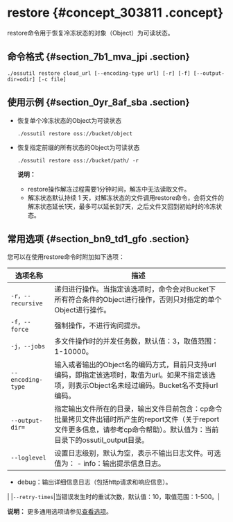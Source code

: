 # restore {#concept_303811 .concept}

restore命令用于恢复冷冻状态的对象（Object）为可读状态。

## 命令格式 {#section_7b1_mva_jpi .section}

``` {#codeblock_3bl_llt_ivk}
./ossutil restore cloud_url [--encoding-type url] [-r] [-f] [--output-dir=odir] [-c file]
```

## 使用示例 {#section_0yr_8af_sba .section}

-   恢复单个冷冻状态的Object为可读状态

    ``` {#codeblock_ybc_l6h_g53}
    ./ossutil restore oss://bucket/object
    ```

-   恢复指定前缀的所有状态的Object为可读状态

    ``` {#codeblock_3o9_0jp_aol}
    ./ossutil restore oss://bucket/path/ -r                         
    ```

    **说明：** 

    -   restore操作解冻过程需要1分钟时间，解冻中无法读取文件。
    -   解冻状态默认持续 1 天，对解冻状态的文件调用restore命令，会将文件的解冻状态延长1天，最多可以延长到7天，之后文件又回到初始时的冷冻状态。

## 常用选项 {#section_bn9_td1_gfo .section}

您可以在使用restore命令时附加如下选项：

|选项名称|描述|
|----|--|
|`-r，--recursive`|递归进行操作。当指定该选项时，命令会对Bucket下所有符合条件的Object进行操作，否则只对指定的单个Object进行操作。|
|`-f，--force`|强制操作，不进行询问提示。|
|`-j，--jobs`|多文件操作时的并发任务数，默认值：3，取值范围：1-10000。|
|`--encoding-type`|输入或者输出的Object名的编码方式，目前只支持url编码，即指定该选项时，取值为url。如果不指定该选项，则表示Object名未经过编码。Bucket名不支持url编码。|
|`--output-dir=`|指定输出文件所在的目录，输出文件目前包含：cp命令批量拷贝文件出错时所产生的report文件（关于report文件更多信息，请参考cp命令帮助）。默认值为：当前目录下的ossutil\_output目录。|
|`--loglevel`|设置日志级别，默认为空，表示不输出日志文件。可选值为： -   info：输出提示信息日志。
-   debug：输出详细信息日志（包括http请求和响应信息）。

 |
|`--retry-times`|当错误发生时的重试次数，默认值：10，取值范围：1-500。|

**说明：** 更多通用选项请参见[查看选项](cn.zh-CN/常用工具/命令行工具ossutil/查看选项.md#)。

